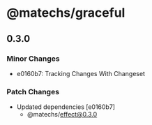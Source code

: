 # @matechs/graceful

## 0.3.0
### Minor Changes

- e0160b7: Tracking Changes With Changeset

### Patch Changes

- Updated dependencies [e0160b7]
  - @matechs/effect@0.3.0

